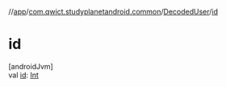 //[app](../../../index.md)/[com.qwict.studyplanetandroid.common](../index.md)/[DecodedUser](index.md)/[id](id.md)

# id

[androidJvm]\
val [id](id.md): [Int](https://kotlinlang.org/api/latest/jvm/stdlib/kotlin/-int/index.html)
